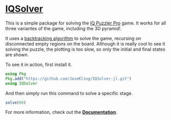 # [IQSolver](https://josekling.github.io/IQSolver.jl)

This is a simple package for solving the [IQ Puzzler Pro](https://www.smartgames.eu/uk/one-player-games/iq-puzzler-pro)
game. It works for all three variantes of the game, including the 3D pyramid!.

It uses a [backtracking algorithm](https://en.wikipedia.org/wiki/Backtracking)
to solve the game, recursing on disconnected empty regions on the board. Although 
it is really cool to see it solving the puzzle, the plotting is too slow, so
only the initial and final states are shown.

To see it in action, first install it.

```julia
using Pkg
Pkg.add("https://github.com/JoseKling/IQSolver.jl.git")
using IQSolver
```

And then simply run this command to solve a specific stage.

```julia
solve(80)
```

For more information, check out the [**Documentation**](https://josekling.github.io/IQSolver.jl).
